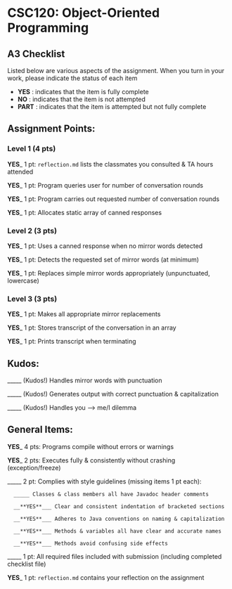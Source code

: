 # CSC120: Object-Oriented Programming
## A3 Checklist

Listed below are various aspects of the assignment.  When you turn in your work, please indicate the status of each item

- **YES** : indicates that the item is fully complete
- **NO** : indicates that the item is not attempted
- **PART** : indicates that the item is attempted but not fully complete


## Assignment Points:

### Level 1 (4 pts)

__**YES**___ 1 pt: `reflection.md` lists the classmates you consulted & TA hours attended

__**YES**___ 1 pt: Program queries user for number of conversation rounds

__**YES**___ 1 pt: Program carries out requested number of conversation rounds

__**YES**___ 1 pt: Allocates static array of canned responses

### Level 2 (3 pts)

__**YES**___ 1 pt: Uses a canned response when no mirror words detected

__**YES**___ 1 pt: Detects the requested set of mirror words (at minimum)

__**YES**___ 1 pt: Replaces simple mirror words appropriately (unpunctuated, lowercase)

### Level 3 (3 pts)

__**YES**___ 1 pt: Makes all appropriate mirror replacements

__**YES**___ 1 pt: Stores transcript of the conversation in an array

__**YES**___ 1 pt: Prints transcript when terminating

## Kudos:

_____ (Kudos!) Handles mirror words with punctuation

_____ (Kudos!) Generates output with correct punctuation & capitalization

_____ (Kudos!) Handles you --> me/I dilemma



## General Items:

__**YES**___ 4 pts: Programs compile without errors or warnings

__**YES**___ 2 pts: Executes fully & consistently without crashing (exception/freeze)

_____ 2 pt: Complies with style guidelines (missing items 1 pt each):

      _____ Classes & class members all have Javadoc header comments

      __**YES**___ Clear and consistent indentation of bracketed sections

      __**YES**___ Adheres to Java conventions on naming & capitalization

      __**YES**___ Methods & variables all have clear and accurate names

      __**YES**___ Methods avoid confusing side effects

_____ 1 pt: All required files included with submission (including completed checklist file)

__**YES**___ 1 pt: `reflection.md` contains your reflection on the assignment
